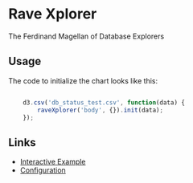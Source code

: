 # Rave Xplorer

The Ferdinand Magellan of Database Explorers

## Usage

The code to initialize the chart looks like this:

```javascript

    d3.csv('db_status_test.csv', function(data) {
        raveXplorer('body', {}).init(data);
    });
```

## Links
- [Interactive Example](https://rhoinc.github.io/rave-xplorer/build/test-page/) 
- [Configuration](https://github.com/RhoInc/rave-xplorer/wiki/Configuration)
